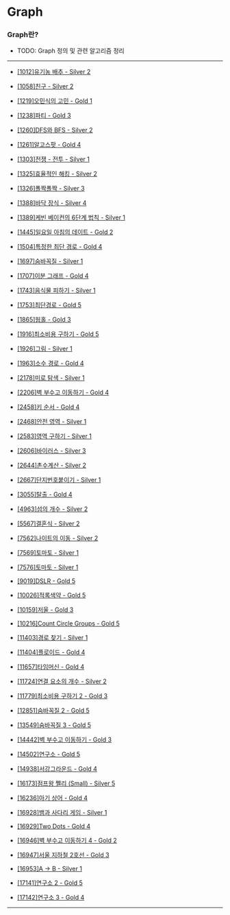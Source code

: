 # Graph

### Graph란?

  - TODO: Graph 정의 및 관련 알고리즘 정리

---

  - [[1012]유기농 배추 - Silver 2](https://github.com/firemancha/Algorithm/tree/main/Baekjoon/Graph/%5B1012%5D%EC%9C%A0%EA%B8%B0%EB%86%8D%20%EB%B0%B0%EC%B6%94)

  - [[1058]친구 - Silver 2](https://github.com/firemancha/Algorithm/tree/main/Baekjoon/Graph/%5B1058%5D%EC%B9%9C%EA%B5%AC)

  - [[1219]오민식의 고민 - Gold 1](https://github.com/firemancha/Algorithm/tree/main/Baekjoon/Graph/%5B1219%5D%EC%98%A4%EB%AF%BC%EC%8B%9D%EC%9D%98%20%EA%B3%A0%EB%AF%BC)

  - [[1238]파티 - Gold 3](https://github.com/firemancha/Algorithm/tree/main/Baekjoon/Graph/%5B1238%5D%ED%8C%8C%ED%8B%B0)

  - [[1260]DFS와 BFS - Silver 2](https://github.com/firemancha/Algorithm/tree/main/Baekjoon/Graph/%5B1260%5DDFS%EC%99%80%20BFS)

  - [[1261]알고스팟 - Gold 4](https://github.com/firemancha/Algorithm/tree/main/Baekjoon/Graph/%5B1261%5D%EC%95%8C%EA%B3%A0%EC%8A%A4%ED%8C%9F)

  - [[1303]전쟁 - 전투 - Silver 1](https://github.com/firemancha/Algorithm/tree/main/Baekjoon/Graph/%5B1303%5D%EC%A0%84%EC%9F%81%20-%20%EC%A0%84%ED%88%AC)

  - [[1325]효율적인 해킹 - Silver 2](https://github.com/firemancha/Algorithm/tree/main/Baekjoon/Graph/%5B1325%5D%ED%9A%A8%EC%9C%A8%EC%A0%81%EC%9D%B8%20%ED%95%B4%ED%82%B9)

  - [[1326]폴짝폴짝 - Silver 3](https://github.com/firemancha/Algorithm/tree/main/Baekjoon/Graph/%5B1326%5D%ED%8F%B4%EC%A7%9D%ED%8F%B4%EC%A7%9D)

  - [[1388]바닥 장식 - Silver 4](https://github.com/firemancha/Algorithm/tree/main/Baekjoon/Graph/%5B1388%5D%EB%B0%94%EB%8B%A5%20%EC%9E%A5%EC%8B%9D)

  - [[1389]케빈 베이컨의 6단계 법칙 - Silver 1](https://github.com/firemancha/Algorithm/tree/main/Baekjoon/Graph/%5B1389%5D%EC%BC%80%EB%B9%88%20%EB%B2%A0%EC%9D%B4%EC%BB%A8%EC%9D%98%206%EB%8B%A8%EA%B3%84%20%EB%B2%95%EC%B9%99)

  - [[1445]일요일 아침의 데이트 - Gold 2](https://github.com/firemancha/Algorithm/tree/main/Baekjoon/Graph/%5B1445%5D%EC%9D%BC%EC%9A%94%EC%9D%BC%20%EC%95%84%EC%B9%A8%EC%9D%98%20%EB%8D%B0%EC%9D%B4%ED%8A%B8)

  - [[1504]특정한 최단 경로 - Gold 4](https://github.com/firemancha/Algorithm/tree/main/Baekjoon/Graph/%5B1504%5D%ED%8A%B9%EC%A0%95%ED%95%9C%20%EC%B5%9C%EB%8B%A8%20%EA%B2%BD%EB%A1%9C)

  - [[1697]숨바꼭질 - Silver 1](https://github.com/firemancha/Algorithm/tree/main/Baekjoon/Graph/%5B1697%5D%EC%88%A8%EB%B0%94%EA%BC%AD%EC%A7%88)

  - [[1707]이분 그래프 - Gold 4](https://github.com/firemancha/Algorithm/tree/main/Baekjoon/Graph/%5B1707%5D%EC%9D%B4%EB%B6%84%20%EA%B7%B8%EB%9E%98%ED%94%84)

  - [[1743]음식물 피하기 - Silver 1](https://github.com/firemancha/Algorithm/tree/main/Baekjoon/Graph/%5B1743%5D%EC%9D%8C%EC%8B%9D%EB%AC%BC%20%ED%94%BC%ED%95%98%EA%B8%B0)

  - [[1753]최단경로 - Gold 5](https://github.com/firemancha/Algorithm/tree/main/Baekjoon/Graph/%5B1753%5D%EC%B5%9C%EB%8B%A8%EA%B2%BD%EB%A1%9C)

  - [[1865]웜홀 - Gold 3](https://github.com/firemancha/Algorithm/tree/main/Baekjoon/Graph/%5B1865%5D%EC%9B%9C%ED%99%80)

  - [[1916]최소비용 구하기 - Gold 5](https://github.com/firemancha/Algorithm/tree/main/Baekjoon/Graph/%5B1916%5D%EC%B5%9C%EC%86%8C%EB%B9%84%EC%9A%A9%20%EA%B5%AC%ED%95%98%EA%B8%B0)

  - [[1926]그림 - Silver 1](https://github.com/firemancha/Algorithm/tree/main/Baekjoon/Graph/%5B1926%5D%EA%B7%B8%EB%A6%BC)

  - [[1963]소수 경로 - Gold 4](https://github.com/firemancha/Algorithm/tree/main/Baekjoon/Graph/%5B1963%5D%EC%86%8C%EC%88%98%20%EA%B2%BD%EB%A1%9C)

  - [[2178]미로 탐색 - Silver 1](https://github.com/firemancha/Algorithm/tree/main/Baekjoon/Graph/%5B2178%5D%EB%AF%B8%EB%A1%9C%20%ED%83%90%EC%83%89)

  - [[2206]벽 부수고 이동하기 - Gold 4](https://github.com/firemancha/Algorithm/tree/main/Baekjoon/Graph/%5B2206%5D%EB%B2%BD%20%EB%B6%80%EC%88%98%EA%B3%A0%20%EC%9D%B4%EB%8F%99%ED%95%98%EA%B8%B0)

  - [[2458]키 순서 - Gold 4](https://github.com/firemancha/Algorithm/tree/main/Baekjoon/Graph/%5B2458%5D%ED%82%A4%20%EC%88%9C%EC%84%9C)

  - [[2468]안전 영역 - Silver 1](https://github.com/firemancha/Algorithm/tree/main/Baekjoon/Graph/%5B2468%5D%EC%95%88%EC%A0%84%20%EC%98%81%EC%97%AD)

  - [[2583]영역 구하기 - Silver 1](https://github.com/firemancha/Algorithm/tree/main/Baekjoon/Graph/%5B2583%5D%EC%98%81%EC%97%AD%20%EA%B5%AC%ED%95%98%EA%B8%B0)

  - [[2606]바이러스 - Silver 3](https://github.com/firemancha/Algorithm/tree/main/Baekjoon/Graph/%5B2606%5D%EB%B0%94%EC%9D%B4%EB%9F%AC%EC%8A%A4)

  - [[2644]촌수계산 - Silver 2](https://github.com/firemancha/Algorithm/tree/main/Baekjoon/Graph/%5B2644%5D%EC%B4%8C%EC%88%98%EA%B3%84%EC%82%B0)

  - [[2667]단지번호붙이기 - Silver 1](https://github.com/firemancha/Algorithm/tree/main/Baekjoon/Graph/%5B2667%5D%EB%8B%A8%EC%A7%80%EB%B2%88%ED%98%B8%EB%B6%99%EC%9D%B4%EA%B8%B0)

  - [[3055]탈출 - Gold 4](https://github.com/firemancha/Algorithm/tree/main/Baekjoon/Graph/%5B3055%5D%ED%83%88%EC%B6%9C)

  - [[4963]섬의 개수 - Silver 2](https://github.com/firemancha/Algorithm/tree/main/Baekjoon/Graph/%5B4963%5D%EC%84%AC%EC%9D%98%20%EA%B0%9C%EC%88%98)

  - [[5567]결혼식 - Silver 2](https://github.com/firemancha/Algorithm/tree/main/Baekjoon/Graph/%5B5567%5D%EA%B2%B0%ED%98%BC%EC%8B%9D)

  - [[7562]나이트의 이동 - Silver 2](https://github.com/firemancha/Algorithm/tree/main/Baekjoon/Graph/%5B7562%5D%EB%82%98%EC%9D%B4%ED%8A%B8%EC%9D%98%20%EC%9D%B4%EB%8F%99)

  - [[7569]토마토 - Silver 1](https://github.com/firemancha/Algorithm/tree/main/Baekjoon/Graph/%5B7569%5D%ED%86%A0%EB%A7%88%ED%86%A0)

  - [[7576]토마토 - Silver 1](https://github.com/firemancha/Algorithm/tree/main/Baekjoon/Graph/%5B7576%5D%ED%86%A0%EB%A7%88%ED%86%A0)

  - [[9019]DSLR - Gold 5](https://github.com/firemancha/Algorithm/tree/main/Baekjoon/Graph/%5B9019%5DDSLR)

  - [[10026]적록색약 - Gold 5](https://github.com/firemancha/Algorithm/tree/main/Baekjoon/Graph/%5B10026%5D%EC%A0%81%EB%A1%9D%EC%83%89%EC%95%BD)

  - [[10159]저울 - Gold 3](https://github.com/firemancha/Algorithm/tree/main/Baekjoon/Graph/%5B10159%5D%EC%A0%80%EC%9A%B8)

  - [[10216]Count Circle Groups - Gold 5](https://github.com/firemancha/Algorithm/tree/main/Baekjoon/Graph/%5B10216%5DCount%20Circle%20Groups)

  - [[11403]경로 찾기 - Silver 1](https://github.com/firemancha/Algorithm/tree/main/Baekjoon/Graph/%5B11403%5D%EA%B2%BD%EB%A1%9C%20%EC%B0%BE%EA%B8%B0)

  - [[11404]플로이드 - Gold 4](https://github.com/firemancha/Algorithm/tree/main/Baekjoon/Graph/%5B11404%5D%ED%94%8C%EB%A1%9C%EC%9D%B4%EB%93%9C)

  - [[11657]타임머신 - Gold 4](https://github.com/firemancha/Algorithm/tree/main/Baekjoon/Graph/%5B11657%5D%ED%83%80%EC%9E%84%EB%A8%B8%EC%8B%A0)

  - [[11724]연결 요소의 개수 - Silver 2](https://github.com/firemancha/Algorithm/tree/main/Baekjoon/Graph/%5B11724%5D%EC%97%B0%EA%B2%B0%20%EC%9A%94%EC%86%8C%EC%9D%98%20%EA%B0%9C%EC%88%98)

  - [[11779]최소비용 구하기 2 - Gold 3](https://github.com/firemancha/Algorithm/tree/main/Baekjoon/Graph/%5B11779%5D%EC%B5%9C%EC%86%8C%EB%B9%84%EC%9A%A9%20%EA%B5%AC%ED%95%98%EA%B8%B0%202)

  - [[12851]숨바꼭질 2 - Gold 5](https://github.com/firemancha/Algorithm/tree/main/Baekjoon/Graph/%5B12851%5D%EC%88%A8%EB%B0%94%EA%BC%AD%EC%A7%88%202)

  - [[13549]숨바꼭질 3 - Gold 5](https://github.com/firemancha/Algorithm/tree/main/Baekjoon/Graph/%5B13549%5D%EC%88%A8%EB%B0%94%EA%BC%AD%EC%A7%88%203)

  - [[14442]벽 부수고 이동하기 - Gold 3](https://github.com/firemancha/Algorithm/tree/main/Baekjoon/Graph/%5B14442%5D%EB%B2%BD%20%EB%B6%80%EC%88%98%EA%B3%A0%20%EC%9D%B4%EB%8F%99%ED%95%98%EA%B8%B02)

  - [[14502]연구소 - Gold 5](https://github.com/firemancha/Algorithm/tree/main/Baekjoon/Graph/%5B14502%5D%EC%97%B0%EA%B5%AC%EC%86%8C)

  - [[14938]서강그라운드 - Gold 4](https://github.com/firemancha/Algorithm/tree/main/Baekjoon/Graph/%5B14938%5D%EC%84%9C%EA%B0%95%EA%B7%B8%EB%9D%BC%EC%9A%B4%EB%93%9C)

  - [[16173]점프왕 쩰리 (Small) - Silver 5](https://github.com/firemancha/Algorithm/tree/main/Baekjoon/Graph/%5B16173%5D%EC%A0%90%ED%94%84%EC%99%95%20%EC%A9%B0%EB%A6%AC%20(Small))

  - [[16236]아기 상어 - Gold 4](https://github.com/firemancha/Algorithm/tree/main/Baekjoon/Graph/%5B16236%5D%EC%95%84%EA%B8%B0%20%EC%83%81%EC%96%B4)

  - [[16928]뱀과 사다리 게임 - Silver 1](https://github.com/firemancha/Algorithm/tree/main/Baekjoon/Graph/%5B16928%5D%EB%B1%80%EA%B3%BC%20%EC%82%AC%EB%8B%A4%EB%A6%AC%20%EA%B2%8C%EC%9E%84)

  - [[16929]Two Dots - Gold 4](https://github.com/firemancha/Algorithm/tree/main/Baekjoon/Graph/%5B16929%5DTwo%20Dots)

  - [[16946]벽 부수고 이동하기 4 - Gold 2](https://github.com/firemancha/Algorithm/tree/main/Baekjoon/Graph/%5B16946%5D%EB%B2%BD%20%EB%B6%80%EC%88%98%EA%B3%A0%20%EC%9D%B4%EB%8F%99%ED%95%98%EA%B8%B0%204)

  - [[16947]서울 지하철 2호선 - Gold 3](https://github.com/firemancha/Algorithm/tree/main/Baekjoon/Graph/%5B16947%5D%EC%84%9C%EC%9A%B8%20%EC%A7%80%ED%95%98%EC%B2%A0%202%ED%98%B8%EC%84%A0)

  - [[16953]A → B - Silver 1](https://github.com/firemancha/Algorithm/tree/main/Baekjoon/Graph/%5B16953%5DA%20%E2%86%92%20B)

  - [[17141]연구소 2 - Gold 5](https://github.com/firemancha/Algorithm/tree/main/Baekjoon/Graph/%5B17141%5D%EC%97%B0%EA%B5%AC%EC%86%8C%202)

  - [[17142]연구소 3 - Gold 4](https://github.com/firemancha/Algorithm/tree/main/Baekjoon/Graph/%5B17142%5D%EC%97%B0%EA%B5%AC%EC%86%8C%203)

---
